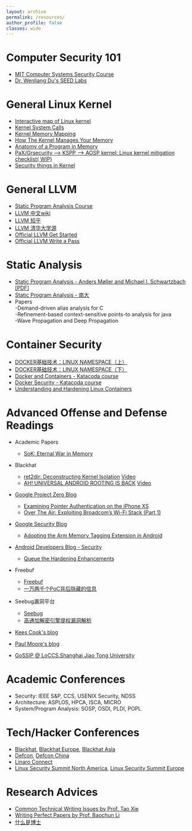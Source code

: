 ```yaml
---
layout: archive
permalink: /resources/
author_profile: false
classes: wide
---
```


Computer Security 101
=====
* [MIT Computer Systems Security Course](https://ocw.mit.edu/courses/6-858-computer-systems-security-fall-2014/) 
* [Dr. Wenliang Du's SEED Labs](https://seedsecuritylabs.org/) 

General Linux Kernel
=====
* [Interactive map of Linux kernel](http://makelinux.net/kernel_map/)
* [Kernel System Calls](http://www.linux.it/~rubini/docs/ksys/)
* [Kernel Memory Mapping](https://static.lwn.net/images/pdf/LDD3/ch15.pdf)
* [How The Kernel Manages Your Memory](https://manybutfinite.com/post/how-the-kernel-manages-your-memory/)
* [Anatomy of a Program in Memory](https://manybutfinite.com/post/anatomy-of-a-program-in-memory/)
* [PaX/Grsecurity --> KSPP --> AOSP kernel: Linux kernel mitigation checklist( WIP)](https://github.com/hardenedlinux/grsecurity-101-tutorials/blob/master/kernel_mitigation.md)
* [Security things in Kernel](https://outflux.net/blog/)

General LLVM
=====
* [Static Program Analysis Course](https://homepages.dcc.ufmg.br/~fernando/classes/dcc888/ementa/)
* [LLVM 中文wiki](https://people.cs.nctu.edu.tw/~chenwj/dokuwiki/doku.php?id=llvm)
* [LLVM 知乎](https://zhuanlan.zhihu.com/p/40861992)
* [LLVM 清华大学源](https://mirror.tuna.tsinghua.edu.cn/help/llvm/)
* [Official LLVM Get Started](https://clang.llvm.org/get_started.html)
* [Official LLVM Write a Pass](http://llvm.org/docs/WritingAnLLVMPass.html)

Static Analysis
=====
* [Static Program Analysis - Anders Møller and Michael I. Schwartzbach](https://cs.au.dk/~amoeller/spa/) [[PDF]](https://cs.au.dk/~amoeller/spa/spa.pdf)
* [Static Program Analysis - 南大](https://pascal-group.bitbucket.io/teaching.html)
* Papers  
	-Demand-driven alias analysis for C  
	-Refinement-based context-sensitive points-to analysis for java  
	-Wave Propagation and Deep Propagation

Container Security
=====
* [DOCKER基础技术：LINUX NAMESPACE（上）](https://coolshell.cn/articles/17010.html)
* [DOCKER基础技术：LINUX NAMESPACE（下）](https://coolshell.cn/articles/17029.html)
* [Docker and Containers - Katacoda course](https://www.katacoda.com/courses/docker)
* [Docker Security - Katacoda course](https://www.katacoda.com/courses/docker-security)
* [Understanding and Hardening Linux Containers](https://www.nccgroup.trust/us/our-research/understanding-and-hardening-linux-containers/)

Advanced Offense and Defense Readings
=====
* Academic Papers
	- [SoK: Eternal War in Memory](https://people.eecs.berkeley.edu/~dawnsong/papers/Oakland13-SoK-CR.pdf)
* Blackhat
	- [ret2dir: Deconstructing Kernel Isolation](https://www.blackhat.com/docs/eu-14/materials/eu-14-Kemerlis-Ret2dir-Deconstructing-Kernel-Isolation.pdf) [Video](https://www.youtube.com/watch?v=kot-EQ9zf9k)
	- [AH! UNIVERSAL ANDROID ROOTING IS BACK](https://www.blackhat.com/docs/us-15/materials/us-15-Xu-Ah-Universal-Android-Rooting-Is-Back.pdf) [Video](https://www.youtube.com/watch?v=HVP1c7Ct1nM&t=3s)

* [Google Project Zero Blog](https://googleprojectzero.blogspot.com/)
	- [Examining Pointer Authentication on the iPhone XS](https://googleprojectzero.blogspot.com/2019/02/examining-pointer-authentication-on.html)
	- [Over The Air: Exploiting Broadcom’s Wi-Fi Stack (Part 1)](https://googleprojectzero.blogspot.com/2017/04/over-air-exploiting-broadcoms-wi-fi_4.html)

* [Google Security Blog](https://security.googleblog.com)
	- [Adopting the Arm Memory Tagging Extension in Android](https://security.googleblog.com/2019/08/adopting-arm-memory-tagging-extension.html)

* [Android Developers Blog - Security](https://android-developers.googleblog.com/search/label/android%20security)
	- [Queue the Hardening Enhancements](https://android-developers.googleblog.com/2019/05/queue-hardening-enhancements.html)

* Freebuf
	- [Freebuf](https://www.freebuf.com/articles/system)
	- [一万两千个PoC背后隐藏的信息](https://www.freebuf.com/articles/neopoints/103947.html#)

* Seebug漏洞平台
	- [Seebug](https://www.seebug.org/)
	- [高通加解密引擎提权漏洞解析](https://paper.seebug.org/372/)

* [Kees Cook's blog](https://outflux.net/blog/)
* [Paul Moore's blog](http://www.paul-moore.com/)
* [GoSSIP @ LoCCS.Shanghai Jiao Tong University](https://securitygossip.com)

Academic Conferences
=====
* Security: IEEE S&P, CCS, USENIX Security, NDSS
* Architecture: ASPLOS, HPCA, ISCA, MICRO
* System/Program Analysis: SOSP, OSDI, PLDI, POPL 

Tech/Hacker Conferences
=====
* [Blackhat](https://www.blackhat.com/us-19/), [Blackhat Europe](https://www.blackhat.com/eu-19/), [Blackhat Asia](https://www.blackhat.com/asia-19/)
* [Defcon](https://www.defcon.org/), [Defcon China](https://www.defcon.org/html/dc-china-1/dc-cn-1-index.html)
* [Linaro Connect](https://connect.linaro.org/)
* [Linux Security Summit North America](http://www.paul-moore.com/blog/d/2018/09/linux_security_summit.html), [Linux Security Summit Europe](http://www.paul-moore.com/blog/d/2018/11/linux_security_summit.html)

Research Advices
=====
* [Common Technical Writing Issues by Prof. Tao Xie](https://taoxie.cs.illinois.edu/publications/writeissues.pdf)
* [Writing Perfect Papers by Prof. Baochun Li](https://www.bilibili.com/video/BV18v411n7mr)
* [什么是博士](https://www.douban.com/note/263446403/)

